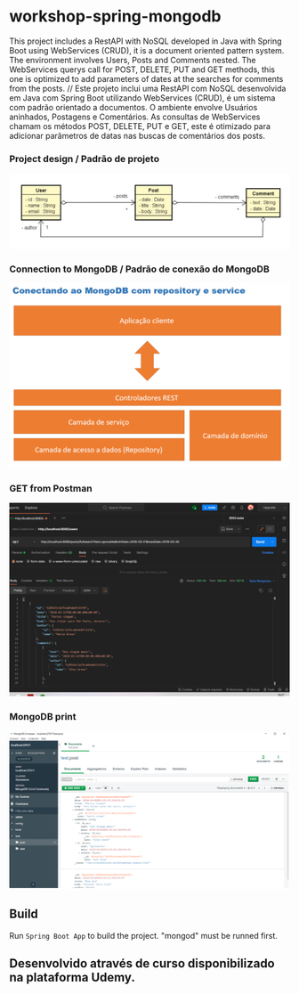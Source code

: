 # workshop-spring-mongodb
This project includes a RestAPI with NoSQL developed in Java with Spring Boot using WebServices (CRUD), it is a document oriented pattern system.
The environment involves Users, Posts and Comments nested. 
The WebServices querys call for POST, DELETE, PUT and GET methods, this one is optimized to add parameters of dates at the searches for comments from the posts.
//
Este projeto inclui uma RestAPI com NoSQL desenvolvida em Java com Spring Boot utilizando WebServices (CRUD), é um sistema com padrão orientado a documentos.
O ambiente envolve Usuários aninhados, Postagens e Comentários.
As consultas de WebServices chamam os métodos POST, DELETE, PUT e GET, este é otimizado para adicionar parâmetros de datas nas buscas de comentários dos posts.

### Project design / Padrão de projeto
![Project](https://github.com/RicardoBrunoB/assets/blob/master/workshop-mongoDB/Padrao-projeto.png)

### Connection to MongoDB / Padrão de conexão do MongoDB 
![Connection pattern to MongoDB](https://github.com/RicardoBrunoB/assets/blob/master/workshop-mongoDB/Conexao-MongoDB.png)

### GET from Postman
![GET Postman](https://github.com/RicardoBrunoB/assets/blob/master/workshop-mongoDB/GET-Postman.png)

### MongoDB print
![MongoDB](https://github.com/RicardoBrunoB/assets/blob/master/workshop-mongoDB/MongoDB.png)

## Build

Run `Spring Boot App` to build the project. "mongod" must be runned first.

## Desenvolvido através de curso disponibilizado na plataforma Udemy.
